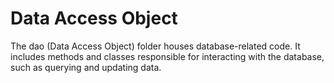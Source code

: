 # Data Access Object
The dao (Data Access Object) folder houses database-related code. It includes methods and classes responsible for interacting with the database, such as querying and updating data.